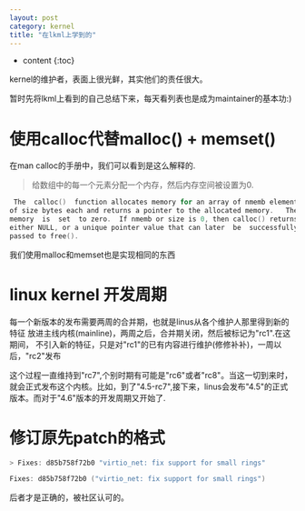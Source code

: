 ```yaml
---
layout: post
category: kernel
title: "在lkml上学到的"
---
```


* content
{:toc}

kernel的维护者，表面上很光鲜，其实他们的责任很大。

暂时先将lkml上看到的自己总结下来，每天看列表也是成为maintainer的基本功:)

# 使用calloc代替malloc() + memset()

在man calloc的手册中，我们可以看到是这么解释的.

>给数组中的每一个元素分配一个内存，然后内存空间被设置为0.

```c
 The  calloc()  function allocates memory for an array of nmemb elements
of size bytes each and returns a pointer to the allocated memory.   The
memory  is  set  to zero.  If nmemb or size is 0, then calloc() returns
either NULL, or a unique pointer value that can later  be  successfully
passed to free().
```
我们使用malloc和memset也是实现相同的东西

# linux kernel 开发周期
每一个新版本的发布需要两周的合并期，也就是linus从各个维护人那里得到新的特征
放进主线内核(mainline)，两周之后，合并期关闭，然后被标记为"rc1".在这期间，
不引入新的特征，只是对"rc1"的已有内容进行维护(修修补补)，一周以后，"rc2"发布

这个过程一直维持到"rc7",个别时期有可能是"rc6"或者"rc8"。当这一切到来时，
就会正式发布这个内核。比如，到了"4.5-rc7",接下来，linus会发布"4.5"的正式版本。而对于"4.6"版本的开发周期又开始了.

# 修订原先patch的格式

```c
> Fixes: d85b758f72b0 "virtio_net: fix support for small rings"

Fixes: d85b758f72b0 ("virtio_net: fix support for small rings")
```
后者才是正确的，被社区认可的。
